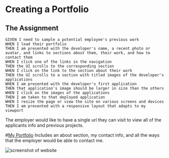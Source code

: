 # Creating a Portfolio

## The Assignment
```
GIVEN I need to sample a potential employee's previous work
WHEN I load their portfolio
THEN I am presented with the developer's name, a recent photo or avatar, and links to sections about them, their work, and how to contact them
WHEN I click one of the links in the navigation
THEN the UI scrolls to the corresponding section
WHEN I click on the link to the section about their work
THEN the UI scrolls to a section with titled images of the developer's applications
WHEN I am presented with the developer's first application
THEN that application's image should be larger in size than the others
WHEN I click on the images of the applications
THEN I am taken to that deployed application
WHEN I resize the page or view the site on various screens and devices
THEN I am presented with a responsive layout that adapts to my viewport

```

The employer would like to have a single url they can visit to view all of the applicants info and previous projects.

#[My Portfolio](https://b-alt-del.github.io/BradsChill-Portfolio/) Includes an about section, my contact info, and all the ways that the employer would be able to contact me.

![screenshot of website](./images/screenshot/website-screenshot.png)
